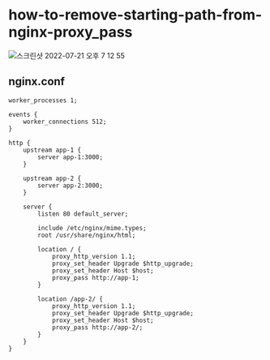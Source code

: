 # how-to-remove-starting-path-from-nginx-proxy_pass

![스크린샷 2022-07-21 오후 7 12 55](https://user-images.githubusercontent.com/93635070/180189924-1e21693b-0500-4e5a-8aef-0634f173cd8b.png)

## nginx.conf
```
worker_processes 1;

events {
    worker_connections 512;
}

http {
    upstream app-1 {
        server app-1:3000;
    }

    upstream app-2 {
        server app-2:3000;
    }

    server {
        listen 80 default_server;

        include /etc/nginx/mime.types;
        root /usr/share/nginx/html;

        location / {
            proxy_http_version 1.1;
            proxy_set_header Upgrade $http_upgrade;
            proxy_set_header Host $host;
            proxy_pass http://app-1;
        }

        location /app-2/ {
            proxy_http_version 1.1;
            proxy_set_header Upgrade $http_upgrade;
            proxy_set_header Host $host;
            proxy_pass http://app-2/;
        }
    }
}
```

